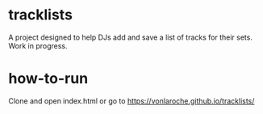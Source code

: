 # tracklists

A project designed to help DJs add and save a list of tracks for their sets.
Work in progress.

# how-to-run

Clone and open index.html or go to https://vonlaroche.github.io/tracklists/
